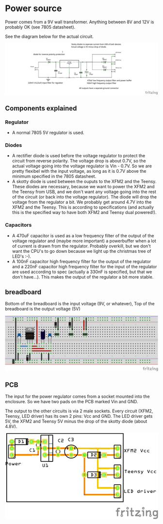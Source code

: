 # Power source

Power comes from a 9V wall transformer. Anything between 8V and 12V is probably OK (see 7805 datasheet).

See the diagram below for the actual circuit.

![](ps-schema.png)

## Components explained

### Regulator
* A normal 7805 5V regulator is used.

### Diodes
* A rectifier diode is used before the voltage regulator to protect the circuit from reverse polarity. The voltage drop is about 0.7V, so the actual voltage going into the voltage regulator is Vin - 0.7V. So we are pretty flexibel with the input voltage, as long as it is 0.7V above the minimum specified in the 7805 datasheet.
* A skotty diode is used between the ouputs to the XFM2 and the Teensy. These diodes are necessary, because we want to power the XFM2 and the Teensy from USB, and we don't want any voltage going into the rest of the circuit (or back into the voltage regulator). The diode will drop the voltage from the regulator a bit. We probably get around 4.7V into the XFM2 and the Teensy. This is according to specifications (and actually this is the specified way to have both XFM2 and Teensy dual powered!).

### Capacitors
* A 470uF capacitor is used as a low frequency filter of the output of the voltage regulator and (maybe more important) a powerbuffer when a lot of current is drawn from the regulator. Probably overkill, but we don't want the CPU's to go down because we light up the christmas tree of LED's :-).
* A 100nF capacitor high frequency filter for the output of the regulator and a 220nF capacitor high frequency filter for the input of the regulator are used according to spec (actually a 330nF is specified, but that we don't have...). This makes the output of the regulator a bit more stable.

## breadboard
Bottom of the breadboard is the input voltage (9V, or whatever), Top of the breadboard is the output voltage (5V)

![](ps-breadboard.png)

## PCB
The input for the power regulator comes from a socket mounted into the enclosure. So we have two pads on the PCB marked Vin and GND.

The output to the other circuits is via 2 male sockets. Every circuit (XFM2, Teensy, LED driver) has its own 2 pins: Vcc and GND. The LED driver gets 5V, the XFM2 and Teensy 5V minus the drop of the skotty diode (about 4.8V).

![](ps-pcb.png)
